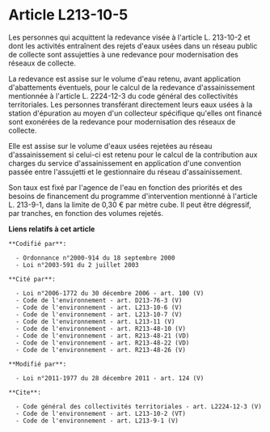 # Article L213-10-5

Les personnes qui acquittent la redevance visée à l'article L. 213-10-2 et dont les activités entraînent des rejets d'eaux
usées dans un réseau public de collecte sont assujetties à une redevance pour modernisation des réseaux de collecte. 

La redevance est assise sur le volume d'eau retenu, avant application d'abattements éventuels, pour le calcul de la redevance
d'assainissement mentionnée à l'article L. 2224-12-3 du code général des collectivités territoriales. Les personnes
transférant directement leurs eaux usées à la station d'épuration au moyen d'un collecteur spécifique qu'elles ont financé
sont exonérées de la redevance pour modernisation des réseaux de collecte. 

Elle est assise sur le volume d'eaux usées rejetées au réseau d'assainissement si celui-ci est retenu pour le calcul de la
contribution aux charges du service d'assainissement en application d'une convention passée entre l'assujetti et le
gestionnaire du réseau d'assainissement. 

Son taux est fixé par l'agence de l'eau en fonction des priorités et des besoins de financement du programme d'intervention
mentionné à l'article L. 213-9-1, dans la limite de 0,30 € par mètre cube. Il peut être dégressif, par tranches, en fonction
des volumes rejetés.

**Liens relatifs à cet article**

	**Codifié par**:

	  - Ordonnance n°2000-914 du 18 septembre 2000
	  - Loi n°2003-591 du 2 juillet 2003

	**Cité par**:

	  - Loi n°2006-1772 du 30 décembre 2006 - art. 100 (V)
	  - Code de l'environnement - art. D213-76-3 (V)
	  - Code de l'environnement - art. L213-10-6 (V)
	  - Code de l'environnement - art. L213-10-7 (V)
	  - Code de l'environnement - art. L213-11 (V)
	  - Code de l'environnement - art. R213-48-10 (V)
	  - Code de l'environnement - art. R213-48-21 (VD)
	  - Code de l'environnement - art. R213-48-22 (VD)
	  - Code de l'environnement - art. R213-48-26 (V)

	**Modifié par**:

	  - Loi n°2011-1977 du 28 décembre 2011 - art. 124 (V)

	**Cite**:

	  - Code général des collectivités territoriales - art. L2224-12-3 (V)
	  - Code de l'environnement - art. L213-10-2 (VT)
	  - Code de l'environnement - art. L213-9-1 (V)
